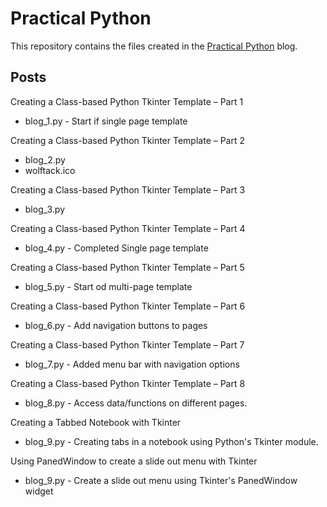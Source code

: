 # Practical Python

This repository contains the files created in the [Practical Python](https://practicalpythonnow.blogspot.com/) blog.

## Posts

Creating a Class-based Python Tkinter Template – Part 1
- blog_1.py  - Start if single page template

Creating a Class-based Python Tkinter Template – Part 2
- blog_2.py
- wolftack.ico

Creating a Class-based Python Tkinter Template – Part 3
- blog_3.py

Creating a Class-based Python Tkinter Template – Part 4
- blog_4.py  - Completed Single page template

Creating a Class-based Python Tkinter Template – Part 5
- blog_5.py  - Start od multi-page template

Creating a Class-based Python Tkinter Template – Part 6
- blog_6.py  - Add navigation buttons to pages

Creating a Class-based Python Tkinter Template – Part 7
- blog_7.py  - Added menu bar with navigation options

Creating a Class-based Python Tkinter Template – Part 8
- blog_8.py  - Access data/functions on different pages.

Creating a Tabbed Notebook with Tkinter
- blog_9.py  - Creating tabs in a notebook using Python's Tkinter module.

Using PanedWindow to create a slide out menu with Tkinter
- blog_9.py  - Create a slide out menu using Tkinter's PanedWindow widget

